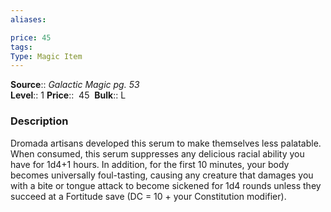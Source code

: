 ```yaml
---
aliases: 

price: 45  
tags: 
Type: Magic Item
---
```

**Source**:: _Galactic Magic pg. 53_  
**Level**:: 1
**Price**::  45 
**Bulk**:: L

### Description

Dromada artisans developed this serum to make themselves less palatable. When consumed, this serum suppresses any delicious racial ability you have for 1d4+1 hours. In addition, for the first 10 minutes, your body becomes universally foul-tasting, causing any creature that damages you with a bite or tongue attack to become sickened for 1d4 rounds unless they succeed at a Fortitude save (DC = 10 + your Constitution modifier).
